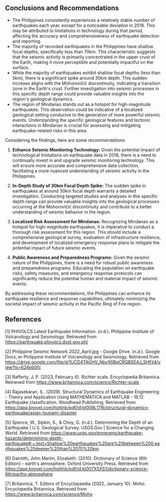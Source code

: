 ## Conclusions and Recommendations

* The Philippines consistently experiences a relatively stable number of earthquakes each year, except for a noticeable deviation in 2018. This may be attributed to limitations in technology during that period, affecting the accuracy and comprehensiveness of earthquake detection and reporting.
* The majority of recorded earthquakes in the Philippines have shallow focal depths, specifically less than 70km. This characteristic suggests that the seismic activity is primarily concentrated in the upper crust of the Earth, making it more perceptible and potentially impactful on the surface.
* While the majority of earthquakes exhibit shallow focal depths (less than 5km), there is a significant spike around 30km depth. This sudden increase aligns with the Mohorovičić discontinuity, indicating a transition zone in the Earth's crust. Further investigation into seismic processes in this specific depth range could provide valuable insights into the region's geological dynamics.
* The region of Mindanao stands out as a hotspot for high-magnitude earthquakes. This observation could be indicative of a localized geological setting conducive to the generation of more powerful seismic events. Understanding the specific geological features and tectonic interactions in Mindanao is crucial for assessing and mitigating earthquake-related risks in this area.

Considering the findings, here are some recommendations
1. **Enhance Seismic Monitoring Technology:**
   Given the potential impact of technological limitations on earthquake data in 2018, there is a need to continually invest in and upgrade seismic monitoring technology. This will ensure more accurate and comprehensive data collection, facilitating a more nuanced understanding of seismic activity in the Philippines.

2. **In-Depth Study of 30km Focal Depth Spike:**
   The sudden spike in earthquakes at around 30km focal depth warrants a detailed investigation. Conducting targeted studies and analyses in this specific depth range can provide valuable insights into the geological processes occurring at the Mohorovičić discontinuity and contribute to a better understanding of seismic behavior in the region.

3. **Localized Risk Assessment for Mindanao:**
   Recognizing Mindanao as a hotspot for high-magnitude earthquakes, it is imperative to conduct a thorough risk assessment for this region. This should include a comprehensive geological survey, evaluation of infrastructure resilience, and development of localized emergency response plans to mitigate the potential impact of future seismic events.

4. **Public Awareness and Preparedness Programs:**
   Given the seismic nature of the Philippines, there is a need for robust public awareness and preparedness programs. Educating the population on earthquake risks, safety measures, and emergency response protocols can significantly reduce the potential human and material impact of seismic events.

By addressing these recommendations, the Philippines can enhance its earthquake resilience and response capabilities, ultimately minimizing the societal impact of seismic activity in the Pacific Ring of Fire region.

## References
[1] PHIVOLCS Latest Earthquake Information. (n.d.). Philippine Institute of Volcanology and Seismology. Retrieved from https://earthquake.phivolcs.dost.gov.ph/

[2] Philippine Seismic Network 2022_April.jpg - Google Drive. (n.d.). Google Docs; er Philippine Institute of Volcanology and Seismology. Retrieved from https://drive.google.com/file/d/1UCD4TAGHV_Nby9SBqCRQBSE4J_SHFjl4/view?ts=624eb0fc

[3] Rafferty, J. P. (2023, February 6). Richter scale. Encyclopedia Britannica. Retrieved from https://www.britannica.com/science/Richter-scale

[4] Rajasekaran, S.. (2009). Structural Dynamics of Earthquake Engineering - Theory and Application Using MATHEMATICA and MATLAB - 16.12 Earthquake classification. Woodhead Publishing. Retrieved from https://app.knovel.com/hotlink/pdf/id:kt009L17I6/structural-dynamics-earthquake/asian-tsunami-disaster

[5] Spence, W., Sipkin, S., & Choy, G. (n.d.). Determining the Depth of an Earthquake | U.S. Geological Survey. USGS.Gov | Science for a Changing World. Retrieved from https://www.usgs.gov/programs/earthquake-hazards/determining-depth-earthquake#:~:text=Shallow%20earthquakes%20are%20between%200,earthquakes%20deeper%20than%2070%20km.

[6] Daintith, John Martin, Elizabeth. (2010). Dictionary of Science (6th Edition) - earth's atmosphere. Oxford University Press. Retrieved from https://app.knovel.com/hotlink/pdf/id:kt007X5XS1/dictionary-science-6th/earths-atmosphere

[7] Britannica, T. Editors of Encyclopaedia (2022, January 10). Moho. Encyclopedia Britannica. Retrieved from https://www.britannica.com/science/Moho


